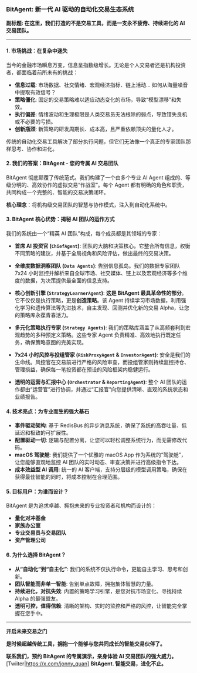 ### **BitAgent: 新一代 AI 驱动的自动化交易生态系统**

**副标题: 在这里，我们打造的不是交易工具，而是一支永不疲倦、持续进化的 AI 交易团队。**

---

#### **1. 市场挑战：在复杂中迷失**

当今的金融市场瞬息万变，信息呈指数级增长。无论是个人交易者还是机构投资者，都面临着前所未有的挑战：
*   **信息过载**: 市场数据、社交情绪、宏观经济指标、链上活动... 如何从海量噪音中提取有效信号？
*   **策略僵化**: 固定的交易策略难以适应动态变化的市场，导致“模型漂移”和失效。
*   **执行偏差**: 情绪波动和生理极限是人类交易员无法根除的弱点，导致错失良机或不必要的亏损。
*   **创新瓶颈**: 新策略的研发周期长、成本高，且严重依赖顶尖的量化人才。

传统的自动化交易工具解决了部分执行问题，但它们无法像一个真正的专家团队那样思考、协作和进化。

#### **2. 我们的答案：BitAgent - 您的专属 AI 交易团队**

BitAgent 彻底颠覆了传统范式。我们构建了一个由多个专业 AI Agent 组成的、等级分明的、高效协作的虚拟交易“作战室”。每个 Agent 都有明确的角色和职责，共同构成一个完整的、智能的交易决策闭环。

**核心理念**：将机构级交易团队的智慧与协作模式，注入到自动化系统中。

#### **3. BitAgent 核心优势：揭秘 AI 团队的运作方式**

我们的系统由一个“精英 AI 团队”构成，每个成员都是其领域的专家：

*   **首席 AI 投资官 (`ChiefAgent`)**: 团队的大脑和决策核心。它整合所有信息，权衡不同策略的建议，并基于全局视角和风险评估，做出最终的交易决策。

*   **全维度数据洞察团队 (`Data Agents`)**: 告别信息孤岛。我们的数据专家团队 7x24 小时监控并解析来自全球市场、社交媒体、链上以及宏观经济等多个维度的数据，为决策提供最全面的信息支持。

*   **核心创新引擎 (`StrategyLearnerAgent`)**: **这是 BitAgent 最具革命性的部分**。它不仅仅是执行策略，更是**创造策略**。该 Agent 持续学习市场数据，利用强化学习和遗传算法等先进技术，自主发现、回测并优化新的交易 Alpha，让您的策略库永葆青春活力。

*   **多元化策略执行专家 (`Strategy Agents`)**: 我们的策略库涵盖了从高频套利到宏观趋势的多种预定义策略。这些专家 Agent 负责精准、高效地执行既定任务，确保策略意图的完美实现。

*   **7x24 小时风控与投组管家 (`RiskProxyAgent` & `InvestorAgent`)**: 安全是我们的生命线。风控官在交易前进行严格的风险审查，而投组管家则持续监控持仓、管理损益，确保每一笔投资都在预设的风险框架内稳健运行。

*   **透明的运营与汇报中心 (`Orchestrator` & `ReportingAgent`)**: 整个 AI 团队的运作都由“运营官”进行协调，并通过“汇报官”向您提供清晰、直观的系统状态和业绩报告。

#### **4. 技术亮点：为专业而生的强大基石**

*   **事件驱动架构**: 基于 RedisBus 的异步消息系统，确保了系统的高吞吐量、低延迟和极致的可扩展性。
*   **配置驱动一切**: 逻辑与配置分离，让您可以轻松调整系统行为，而无需修改代码。
*   **macOS 驾驶舱**: 我们提供了一个优雅的 macOS App 作为系统的“驾驶舱”，让您能够直观地监控 AI 团队的实时动态、审查决策并进行高级指令下达。
*   **成本效益型 AI 调用**: 统一的 AI 客户端，支持分层级的模型调用策略，确保在获得最佳智能的同时，将成本控制在合理范围。

#### **5. 目标用户：为谁而设计？**

BitAgent 是为追求卓越、拥抱未来的专业投资者和机构而设计的：
*   **量化对冲基金**
*   **家族办公室**
*   **专业交易员与交易团队**
*   **资产管理公司**

#### **6. 为什么选择 BitAgent？**

*   **从“自动化”到“自主化”**: 我们的系统不仅执行命令，更能自主学习、思考和创新。
*   **团队智能而非单一智能**: 告别单点故障，拥抱集体智慧的力量。
*   **持续进化，对抗失效**: 内置的策略学习引擎，是您对抗市场变化、寻找持续 Alpha 的最强盟友。
*   **透明可控，值得信赖**: 清晰的架构、实时的监控和严格的风控，让智能完全掌握在您手中。

---

**开启未来交易之门**

**是时候超越传统工具，拥抱一个能够与您共同成长的智能交易伙伴了。**

**联系我们，预约 BitAgent 的专属演示，亲身体验 AI 交易团队的强大威力。**
[Twiiter|https://x.com/jonny_quan]
**BitAgent. 智能交易，进化不止。**
